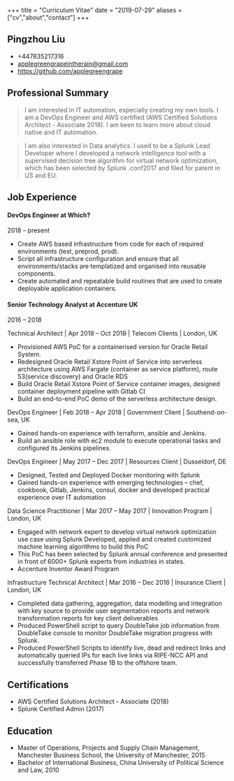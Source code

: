 +++
title = "Curriculum Vitae"
date = "2019-07-29"
aliases = ["cv","about","contact"]
+++

## Pingzhou Liu
- +447835217316
- applegreengrapeintherain@gmail.com
- https://github.com/applegreengrape

## Professional Summary
> I am interested in IT automation, especially creating my own tools. I am a DevOps Engineer and AWS certified (AWS Certified Solutions Architect - Associate 2018). I am keen to learn more about cloud native and IT automation.

> I am also interested in Data analytics. I used to be a Splunk Lead Developer where I developed a network intelligence tool with a supervised decision tree algorithm for virtual network optimization, which has been selected by Splunk .conf2017 and filed for patent in US and EU.

## Job Experience
#### DevOps Engineer at Which?                                                                                                 
 2018 – present

- Create AWS based infrastructure from code for each of required environments (test, preprod, prod).
- Script all infrastructure configuration and ensure that all environments/stacks are templatized and organised into reusable components.
- Create automated and repeatable build routines that are used to create deployable application containers.

#### Senior Technology Analyst at Accenture UK                                                                                                
2016 – 2018

Technical Architect | Apr 2018 – Oct 2018 | Telecom Clients | London, UK

- Provisioned AWS PoC for a containerised version for Oracle Retail System.
- Redesigned Oracle Retail Xstore Point of Service into serverless architecture using AWS Fargate (container as service platform), route 53(service discovery) and Oracle RDS
- Build Oracle Retail Xstore Point of Service container images, designed container deployment pipeline with Gitlab CI
- Build an end-to-end PoC demo of the serverless architecture design.

DevOps Engineer | Feb 2018 – Apr 2018 | Government Client | Southend-on-sea, UK

- Gained hands-on experience with terraform, ansible and Jenkins.
- Build an ansible role with ec2 module to execute operational tasks and configured its Jenkins pipelines.

DevOps Engineer | May 2017 – Dec 2017 | Resources Client | Dusseldorf, DE

- Designed, Tested and Deployed Docker monitoring with Splunk
- Gained hands-on experience with emerging technologies – chef, cookbook, Gitlab, Jenkins, consul, docker and developed practical experience over IT automation


Data Science Practitioner | Mar 2017 – May 2017 | Innovation Program | London, UK

- Engaged with network expert to develop virtual network optimization use case using Splunk
Developed, applied and created customized machine learning algorithms to build this PoC
- This PoC has been selected by Splunk annual conference and presented in front of 6000+ Splunk experts from industries in states.
- Accenture Inventor Award Program

Infrastructure Technical Architect | Mar 2016 – Dec 2016 | Insurance Client | London, UK

- Completed data gathering, aggregation, data modelling and integration with key source to provide user segmentation reports and network transformation reports for key client deliverables
- Produced PowerShell script to query DoubleTake job information from DoubleTake console to monitor DoubleTake migration progress with Splunk. 
- Produced PowerShell Scripts to identify live, dead and redirect links and automatically queried IPs for each live links via RIPE-NCC API and successfully transferred Phase 1B to the offshore team.

## Certifications

- AWS Certified Solutions Architect - Associate (2018)
- Splunk Certified Admin (2017)

## Education

- Master of Operations, Projects and Supply Chain Management, Manchester Business School, the University of Manchester, 2015
- Bachelor of International Business, China University of Political Science and Law, 2010